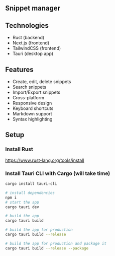 ## Snippet manager

## Technologies

- Rust (backend)
- Next.js (frontend)
- TailwindCSS (frontend)
- Tauri (desktop app)

## Features

- Create, edit, delete snippets
- Search snippets
- Import/Export snippets
- Cross-platform
- Responsive design
- Keyboard shortcuts
- Markdown support
- Syntax highlighting

## Setup

### Install Rust
https://www.rust-lang.org/tools/install

### Install Tauri CLI with Cargo (will take time)
```sh 
cargo install tauri-cli
```

```sh
# install dependencies
npm i
# start the app
cargo tauri dev

# build the app
cargo tauri build

# build the app for production
cargo tauri build --release

# build the app for production and package it
cargo tauri build --release --package

```
